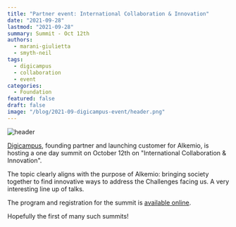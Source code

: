 ```yaml
---
title: "Partner event: International Collaboration & Innovation"
date: "2021-09-28"
lastmod: "2021-09-28"
summary: Summit - Oct 12th
authors:
  - marani-giulietta
  - smyth-neil
tags:
  - digicampus
  - collaboration
  - event
categories:
  - Foundation
featured: false
draft: false
image: "/blog/2021-09-digicampus-event/header.png"
---
```


![header](/blog/2021-09-digicampus-event/header.png)

[Digicampus](https://digicampus.tech), founding partner and launching customer for Alkemio, is hosting a one day summit on October 12th on "International Collaboration & Innovation". 

The topic clearly aligns with the purpose of Alkemio: bringing society together to find innovative ways to address the Challenges facing us. A very interesting line up of talks. 

The program and registration for the summit is [available online](https://digicampus.tech/international-collaborative-innovation-summit-2/).

Hopefully the first of many such summits!
